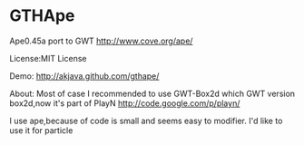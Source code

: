 GTHApe
======
Ape0.45a port to GWT
http://www.cove.org/ape/

License:MIT License

Demo:
http://akjava.github.com/gthape/

About:
Most of case I recommended to use GWT-Box2d which GWT version box2d,now it's part of PlayN
http://code.google.com/p/playn/

I use ape,because of code is small and seems easy to modifier.
I'd like to use it for particle 